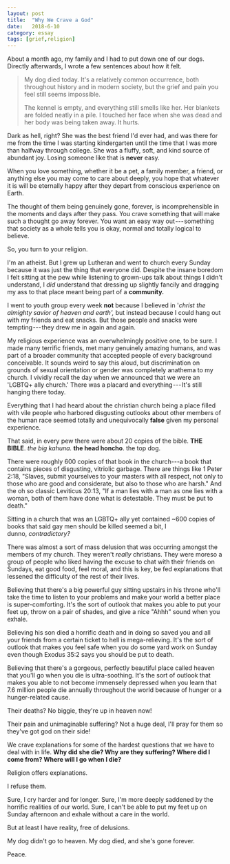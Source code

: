 ```yaml
---
layout: post
title:  "Why We Crave a God"
date:   2018-6-10
category: essay
tags: [grief,religion]
---
```


About a month ago, my family and I had to put down one of our dogs. Directly afterwards, I wrote a few sentences about how it felt.

> My dog died today. It's a relatively common occurrence, both throughout history and in modern society, but the grief and pain you feel still seems impossible.
>
> The kennel is empty, and everything still smells like her. Her blankets are folded neatly in a pile. I touched her face when she was dead and her body was being taken away. It hurts.

Dark as hell, right? She was the best friend I'd ever had, and was there for me from the time I was starting kindergarten until the time that I was more than halfway through college. She was a fluffy, soft, and kind source of abundant joy. Losing someone like that is **never** easy.

When you love something, whether it be a pet, a family member, a friend, or anything else you may come to care about deeply, you hope that whatever it is will be eternally happy after they depart from conscious experience on Earth.

The thought of them being genuinely gone, forever, is incomprehensible in the moments and days after they pass. You crave something that will make such a thought go away forever. You want an easy way out --- something that society as a whole tells you is okay, normal and totally logical to believe.

So, you turn to your religion.

I'm an atheist. But I grew up Lutheran and went to church every Sunday because it was just the thing that everyone did. Despite the insane boredom I felt sitting at the pew while listening to grown-ups talk about things I didn't understand, I *did* understand that dressing up slightly fancily and dragging my ass to that place meant being part of a **community.**

I went to youth group every week **not** because I believed in '*christ the almighty savior of heaven and earth',* but instead because I could hang out with my friends and eat snacks. But those people and snacks were tempting --- they drew me in again and again.

My religious experience was an overwhelmingly positive one, to be sure. I made many terrific friends, met many genuinely amazing humans, and was part of a broader community that accepted people of every background conceivable. It sounds weird to say this aloud, but discrimination on grounds of sexual orientation or gender was completely anathema to my church. I vividly recall the day when we announced that we were an 'LGBTQ+ ally church.' There was a placard and everything --- It's still hanging there today.

Everything that I had heard about the christian church being a place filled with vile people who harbored disgusting outlooks about other members of the human race seemed totally and unequivocally **false** given my personal experience.

That said, in every pew there were about 20 copies of the bible. **THE BIBLE**. *the big kahuna.* **the head honcho**. the top dog.

There were roughly 600 copies of that book in the church---a book that contains pieces of disgusting, vitriolic garbage. There are things like 1 Peter 2:18, "Slaves, submit yourselves to your masters with all respect, not only to those who are good and considerate, but also to those who are harsh." And the oh so classic Leviticus 20:13, "If a man lies with a man as one lies with a woman, both of them have done what is detestable. They must be put to death."

Sitting in a church that was an LGBTQ+ ally yet contained ~600 copies of books that said gay men should be killed seemed a bit, I dunno, *contradictory?*

There was almost a sort of mass delusion that was occurring amongst the members of my church. They weren't *really* christians. They were moreso a group of people who liked having the excuse to chat with their friends on Sundays, eat good food, feel moral, and this is key, be fed explanations that lessened the difficulty of the rest of their lives.

Believing that there's a big powerful guy sitting upstairs in his throne who'll take the time to listen to your problems and make your world a better place is super-comforting. It's the sort of outlook that makes you able to put your feet up, throw on a pair of shades, and give a nice "Ahhh" sound when you exhale.

Believing his son died a horrific death and in doing so saved you and all your friends from a certain ticket to hell is mega-relieving. It's the sort of outlook that makes you feel safe when you do some yard work on Sunday even though Exodus 35:2 says you should be put to death.

Believing that there's a gorgeous, perfectly beautiful place called heaven that you'll go when you die is ultra-soothing. It's the sort of outlook that makes you able to not become immensely depressed when you learn that 7.6 million people die annually throughout the world because of hunger or a hunger-related cause.

Their deaths? No biggie, they're up in heaven now!

Their pain and unimaginable suffering? Not a huge deal, I'll pray for them so they've got god on their side!

We crave explanations for some of the hardest questions that we have to deal with in life. **Why did she die? Why are they suffering? Where did I come from? Where will I go when I die?**

Religion offers explanations.

I refuse them.

Sure, I cry harder and for longer. Sure, I'm more deeply saddened by the horrific realities of our world. Sure, I can't be able to put my feet up on Sunday afternoon and exhale without a care in the world.

But at least I have reality, free of delusions.

My dog didn't go to heaven. My dog died, and she's gone forever.

Peace.